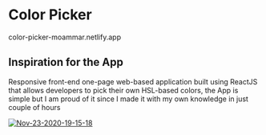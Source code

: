 # Color Picker

color-picker-moammar.netlify.app

## Inspiration for the App

Responsive front-end one-page web-based application built using ReactJS that allows developers to pick their own HSL-based colors, the App is simple but I am proud of it since I made it with my own knowledge in just couple of hours

<a href="https://imgbb.com/"><img src="https://i.ibb.co/nQyY2MR/Nov-23-2020-19-15-18.gif" alt="Nov-23-2020-19-15-18"></a>
